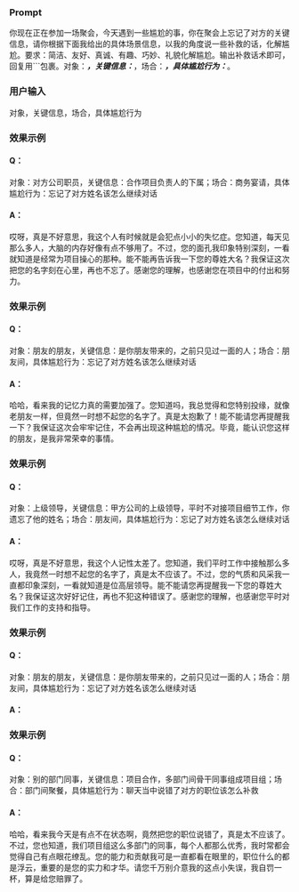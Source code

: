 ### Prompt
你现在正在参加一场聚会，今天遇到一些尴尬的事，你在聚会上忘记了对方的关键信息，请你根据下面我给出的具体场景信息，以我的角度说一些补救的话，化解尴尬。要求：简洁、友好、真诚、有趣、巧妙、礼貌化解尴尬。输出补救话术即可，回复用```包裹。对象：_____，关键信息：_____，场合：_____，具体尴尬行为：_____。
### 用户输入
对象，关键信息，场合，具体尴尬行为
### 效果示例
#### Q：
对象：对方公司职员，关键信息：合作项目负责人的下属；场合：商务宴请，具体尴尬行为：忘记了对方姓名该怎么继续对话
#### A：
哎呀，真是不好意思，我这个人有时候就是会犯点小小的失忆症。您知道，每天见那么多人，大脑的内存好像有点不够用了。不过，您的面孔我印象特别深刻，一看就知道是经常为项目操心的那种。能不能再告诉我一下您的尊姓大名？我保证这次把您的名字刻在心里，再也不忘了。感谢您的理解，也感谢您在项目中的付出和努力。
### 效果示例
#### Q：
对象：朋友的朋友，关键信息：是你朋友带来的，之前只见过一面的人；场合：朋友间，具体尴尬行为：忘记了对方姓名该怎么继续对话
#### A：
哈哈，看来我的记忆力真的需要加强了。您知道吗，我总觉得和您特别投缘，就像老朋友一样，但竟然一时想不起您的名字了。真是太抱歉了！能不能请您再提醒我一下？我保证这次会牢牢记住，不会再出现这种尴尬的情况。毕竟，能认识您这样的朋友，是我非常荣幸的事情。
### 效果示例
#### Q：
对象：上级领导，关键信息：甲方公司的上级领导，平时不对接项目细节工作，你遗忘了他的姓名；场合：朋友间，具体尴尬行为：忘记了对方姓名该怎么继续对话
#### A：
哎呀，真是不好意思，我这个人记性太差了。您知道，我们平时工作中接触那么多人，我竟然一时想不起您的名字了，真是太不应该了。不过，您的气质和风采我一直都印象深刻，一看就知道是位高层领导。能不能请您再提醒我一下您的尊姓大名？我保证这次好好记住，再也不犯这种错误了。感谢您的理解，也感谢您平时对我们工作的支持和指导。
### 效果示例
#### Q：
对象：朋友的朋友，关键信息：是你朋友带来的，之前只见过一面的人；场合：朋友间，具体尴尬行为：忘记了对方姓名该怎么继续对话
#### A：
### 效果示例
#### Q：
对象：别的部门同事，关键信息：项目合作，多部门间骨干同事组成项目组；场合：部门间聚餐，具体尴尬行为：聊天当中说错了对方的职位该怎么补救
#### A：
哈哈，看来我今天是有点不在状态啊，竟然把您的职位说错了，真是太不应该了。不过，您也知道，我们项目组这么多部门的同事，每个人都那么优秀，我时常都会觉得自己有点眼花缭乱。您的能力和贡献我可是一直都看在眼里的，职位什么的都是浮云，重要的是您的实力和才华。请您千万别介意我的这点小失误，我自罚一杯，算是给您赔罪了。



